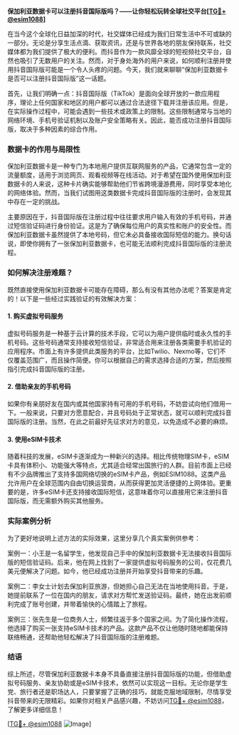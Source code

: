 **保加利亚数据卡可以注册抖音国际版吗？——让你轻松玩转全球社交平台[[TG💪+ @esim1088](https://t.me/s/esim1088)]**

在当今这个全球化日益加深的时代，社交媒体已经成为我们日常生活中不可或缺的一部分。无论是分享生活点滴、获取资讯，还是与世界各地的朋友保持联系，社交媒体都为我们提供了极大的便利。而抖音作为一款风靡全球的短视频社交平台，自然也吸引了无数用户的关注。然而，对于身处海外的用户来说，如何顺利注册并使用抖音国际版可能是一个令人头疼的问题。今天，我们就来聊聊“保加利亚数据卡是否可以注册抖音国际版”这一话题。

首先，让我们明确一点：抖音国际版（TikTok）是面向全球开放的一款应用程序，理论上任何国家和地区的用户都可以通过合法途径下载并注册该应用。但是，在实际操作过程中，可能会遇到一些技术或政策上的限制。这些限制通常与当地的网络环境、手机号验证机制以及账户安全策略有关。因此，能否成功注册抖音国际版，取决于多种因素的综合作用。

### 数据卡的作用与局限性

保加利亚数据卡是一种专门为本地用户提供互联网服务的产品，它通常包含一定的流量额度，适用于浏览网页、观看视频等在线活动。对于希望在国外使用保加利亚数据卡的人来说，这种卡片确实能够帮助他们节省跨境漫游费用，同时享受本地化的网络体验。然而，当我们试图用这类数据卡完成抖音国际版的注册时，会发现其中存在一定的挑战。

主要原因在于，抖音国际版在注册过程中往往要求用户输入有效的手机号码，并通过短信验证码进行身份验证。这是为了确保每位用户的真实性和账户的安全性。而保加利亚数据卡虽然提供了本地号码，但它未必具备接收国际短信的能力。换句话说，即使你拥有了一张保加利亚数据卡，也可能无法顺利完成抖音国际版的注册流程。

### 如何解决注册难题？

既然直接使用保加利亚数据卡可能存在障碍，那么有没有其他办法呢？答案是肯定的！以下是一些经过实践验证的有效解决方案：

#### 1. 购买虚拟号码服务
虚拟号码服务是一种基于云计算的技术手段，它可以为用户提供临时或永久性的手机号码。这些号码通常支持接收短信验证，非常适合用来注册各类需要手机验证的应用程序。市面上有许多提供此类服务的平台，比如Twilio、Nexmo等，它们不仅覆盖范围广，而且操作简便。你可以根据自己的需求选择合适的方案，然后按照指引完成抖音国际版的注册。

#### 2. 借助亲友的手机号码
如果你有亲朋好友在国内或其他国家持有可用的手机号码，不妨尝试向他们借用一下。一般来说，只要对方愿意配合，并且号码处于正常状态，就可以顺利完成抖音国际版的注册。当然，在此之前最好先征求对方的意见，以免造成不必要的麻烦。

#### 3. 使用eSIM卡技术
随着科技的发展，eSIM卡逐渐成为一种新兴的选择。相比传统物理SIM卡，eSIM卡具有体积小、功能强大等特点，尤其适合经常出国旅行的人群。目前市面上已经有不少品牌推出了支持多国网络切换的eSIM卡产品，例如ESIM1088。这类产品允许用户在全球范围内自由切换运营商，从而获得更加灵活便捷的上网体验。更重要的是，许多eSIM卡还支持接收国际短信，这意味着你可以直接用它来注册抖音国际版，而无需额外购买其他服务。

### 实际案例分析

为了更好地说明上述方法的实际效果，这里分享几个真实案例供参考：

案例一：小王是一名留学生，他发现自己手中的保加利亚数据卡无法接收抖音国际版的短信验证码。后来，他在网上找到了一家提供虚拟号码服务的公司，仅花费几美元便解决了问题。如今，他已经成功注册并开始享受抖音带来的乐趣。

案例二：李女士计划去保加利亚旅游，但她担心自己无法在当地使用抖音。于是，她提前联系了一位在国内的朋友，请求对方帮忙发送验证码。最终，她在出发前顺利完成了账号创建，并带着愉快的心情踏上了旅程。

案例三：张先生是一位商务人士，频繁往返于多个国家之间。为了简化操作流程，他选择了购买一张支持eSIM卡技术的产品。这款产品不仅让他随时随地都能保持联络畅通，还帮助他轻松解决了抖音国际版的注册难题。

### 结语

综上所述，尽管保加利亚数据卡本身不具备直接注册抖音国际版的功能，但借助虚拟号码服务、亲友协助或是eSIM卡技术，依然可以实现这一目标。无论你是学生党、旅行者还是职场达人，只要掌握了正确的技巧，就能克服地域限制，尽情享受抖音带来的无限精彩。如果你对相关产品感兴趣，不妨访问[TG💪+ @esim1088](https://t.me/s/esim1088)，了解更多详细信息！

[[TG💪+ @esim1088](https://t.me/s/esim1088) ![Image](https://i.postimg.cc/4NQfJmqS/Snipaste-2025-05-13-00-14-12.png)]